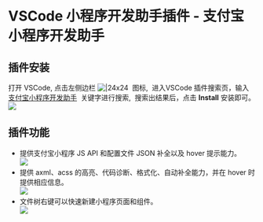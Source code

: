 
# VSCode 小程序开发助手插件 - 支付宝小程序开发助手

## 插件安装
打开 VSCode, 点击左侧边栏 ![|24x24](https://cdn.nlark.com/yuque/0/2021/png/179989/1619666924529-9e340e26-4605-40a0-bbdb-1513202462d1.png#align=left&display=inline&height=25&margin=%5Bobject%20Object%5D&name=image.png&originHeight=46&originWidth=45&size=1952&status=done&style=none&width=24#align=left&display=inline&height=25&margin=%5Bobject%20Object%5D&originHeight=46&originWidth=45&status=done&style=none&width=24)  图标,  进入VSCode 插件搜索页，输入 [支付宝小程序开发助手](https://marketplace.visualstudio.com/items?itemName=alipay.minicode)  关键字进行搜索,  搜索出结果后，点击 **Install** 安装即可。![](https://gw.alipayobjects.com/mdn/rms_eb2664/afts/img/A*tSmLSaaKQr0AAAAAAAAAAAAAARQnAQ#align=left&display=inline&height=1055&margin=%5Bobject%20Object%5D&originHeight=1055&originWidth=1920&status=done&style=none&width=1920)

## 插件功能

- 提供支付宝小程序 JS API 和配置文件 JSON 补全以及 hover 提示能力。<br />![](https://gw.alipayobjects.com/mdn/rms_d70b9b/afts/img/A%2aWe7nQ4gnx_EAAAAAAAAAAABkARQnAQ#align=left&display=inline&height=360&margin=%5Bobject%20Object%5D&originHeight=360&originWidth=640&status=done&style=none&width=640#align=left&display=inline&height=360&margin=%5Bobject%20Object%5D&originHeight=360&originWidth=640&status=done&style=none&width=640)
- 提供 axml、acss 的高亮、代码诊断、格式化、自动补全能力，并在 hover 时提供相应信息。<br />![](https://gw.alipayobjects.com/mdn/rms_b84a32/afts/img/A%2aiGQ4QqJA1iQAAAAAAAAAAAAAARQnAQ#align=left&display=inline&height=1532&margin=%5Bobject%20Object%5D&originHeight=1532&originWidth=2040&status=done&style=none&width=2040#align=left&display=inline&height=1532&margin=%5Bobject%20Object%5D&originHeight=1532&originWidth=2040&status=done&style=none&width=2040)
- 文件树右键可以快速新建小程序页面和组件。<br />![](https://gw.alipayobjects.com/mdn/rms_b84a32/afts/img/A%2af3sDTY2qNBIAAAAAAAAAAAAAARQnAQ#align=left&display=inline&height=1532&margin=%5Bobject%20Object%5D&originHeight=1532&originWidth=2040&status=done&style=none&width=2040#align=left&display=inline&height=1532&margin=%5Bobject%20Object%5D&originHeight=1532&originWidth=2040&status=done&style=none&width=2040)
